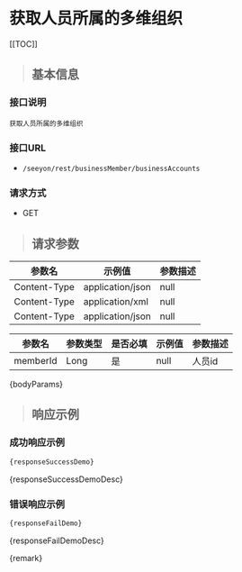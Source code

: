 # 获取人员所属的多维组织

[[TOC]]

>## 基本信息

### 接口说明
```text
获取人员所属的多维组织
```

### 接口URL

- `/seeyon/rest/businessMember/businessAccounts`

### 请求方式
- GET

>## 请求参数

参数名 | 示例值 | 参数描述 
 --- | --- | ---
Content-Type|application/json|null
Content-Type|application/xml|null
Content-Type|application/json|null




参数名 | 参数类型 | 是否必填 | 示例值 | 参数描述 
 ---| ---| --- | --- | --- 
memberId|Long|是|null|人员id

{bodyParams}

> ## 响应示例

### 成功响应示例
```javascript
{responseSuccessDemo}
```

{responseSuccessDemoDesc}

### 错误响应示例
```javascript
{responseFailDemo}
```

{responseFailDemoDesc}


{remark}